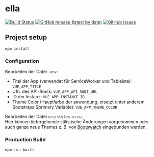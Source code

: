 # ella
[![Build Status](https://jenkins.jp-studios.de/job/ella_frontend/job/master/badge/icon)](https://jenkins.jp-studios.de/blue/organizations/jenkins/ella_frontend/branches/)
[![GitHub release (latest by date)](https://img.shields.io/github/v/release/educorvi/ella_frontend)](https://github.com/educorvi/ella_frontend/releases/latest)
[![GitHub issues](https://img.shields.io/github/issues/educorvi/ella_frontend)](https://github.com/educorvi/ella_frontend/issues)
## Project setup
```
npm install
```

### Configuration
Bearbeiten der Datei `.env`:
- Titel der App (verwendet für ServiceWorker und Tableiste): ``VUE_APP_TITLE``
- URL des API-Roots: ``VUE_APP_API_ROOT_URL``
- ID der Instanz: ``VUE_APP_INSTANCE_ID``
- Theme Color (Hauptfarbe der anwendung, ersetzt unter anderem Bootstraps $primary Variable): ``VUE_APP_THEME_COLOR``

Bearbeiten der Datei ``src/styles.scss``:  
Hier können tiefergehende stilistische Änderungen vorgenommen oder auch ganze neue Themes z. B. von [Bootswatch](https://bootswatch.com/) eingebunden werden. 
### Production Build
```
npm run build
```
